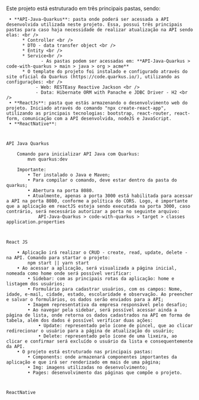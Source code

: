 #
Este projeto está estruturado em três principais pastas, sendo: <br />
>
     • **API-Java-Quarkus**: pasta onde poderá ser acessada a API desenvolvida utilizada neste projeto. Essa, possui três principais pastas para caso haja necessidade de realizar atualização na API sendo elas: <br />
          * Controller <br />
          * DTO - data transfer object <br />
          * Entity <br />
          * Service<br />
                 - As pastas podem ser acessadas em: **API-Java-Quarkus > code-with-quarkus > main > java > org > acme**
          * O template do projeto foi instalado e configurado através do site oficial da Quarkus (https://code.quarkus.io/), utilizando as configurações: <br />
               - Web: RESTEasy Reactive Jackson <br />
               - Data: Hibernate ORM with Panache e JDBC Driver - H2 <br />
     • **ReactJs**: pasta que estás armazenando o desenvolvimento web do projeto. Iniciado através do comando "npx create-react-app", utilizando as principais tecnologias: bootstrap, react-router, react-form, comunicação com a API desenvolvida, nodeJS e JavaScript.
     • **ReactNative**:

#
    API Java Quarkus

        Comando para inicializar API Java com Quarkus: 
            mvn quarkus:dev

        Importante:
            • Ter instalado o Java e Maven;
            • Para compilar o comando, deve estar dentro da pasta do quarkus;
            • Abertura na porta 8080.
            • Atualmente, apenas a porta 3000 está habilitada para acessar a API na porta 8080, conforme a política do CORS. Logo, é importante que a aplicação em reactJS esteja sendo executada na porta 3000, caso contrário, será necessário autorizar a porta no seguinte arquivo:
                API-Java-Quarkus > code-with-quarkus > target > classes application.properties

#
    React JS

        • Aplicação irá realizar o CRUD - create, read, update, delete - na API. Comando para startar o projeto:
            npm start || yarn start
        • Ao acessar a aplicação, será visualizada a página inicial, nomeada como home onde será possível verificar:
            • Sidebar: com as principais rotas da aplicação: home e listagem dos usuários;
            • Formulário para cadastrar usuários, com os campos: Nome, idade, e-mail, cidade, estado, escolaridade e observação. Ao preencher e salvar o formulários, os dados serão enviados para a API;
            • Imagem representativa da empresa responsável pelo desafio;
            • Ao navegar pela sidebar, será possível acessar ainda a página de lista, onde retorna os dados cadastrados na API em forma de tabela, além dos dados é possível verificar duas ações:
                • Update: representado pelo ícone de pincel, que ao clicar redirecionar o usuário para a página de atualização do usuário;
                • Delete: representado pelo ícone de uma lixeira, ao clicar e confirmar será excluído o usuário da lista e consequentemente da API.
        • O projeto está estruturado nas principais pastas:
            • Components: onde armazenará componentes importantes da aplicação e que irá ser renderizado em mais de uma página;
            • Img: imagens utilizadas no desenvolvimento;
            • Pages: desenvolvimento das páginas que compõe o projeto.

#
    ReactNative
